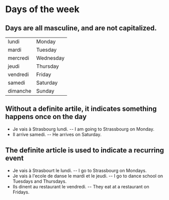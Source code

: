 # Days of the week

## Days are all masculine, and are not capitalized.

|          |           |
| -------- | --------- |
| lundi    | Monday    |
| mardi    | Tuesday   |
| mercredi | Wednesday |
| jeudi    | Thursday  |
| vendredi | Friday    |
| samedi   | Saturday  |
| dimanche | Sunday    |

## Without a definite artile, it indicates something happens once on the day

* Je vais à Strasbourg lundi. -- I am going to Strassbourg on Monday.
* Il arrive samedi. -- He arrives on Saturday.

## The definite article is used to indicate a recurring event

* Je vais à Strasbourt le lundi. -- I go to Strassbourg on Mondays.
* Je vais à l'ecole de danse le mardi et le jeudi. -- I go to dance school on Tuesdays and Thursdays.
* Ils dinent au restaurant le vendredi. -- They eat at a restaurant on Fridays.


